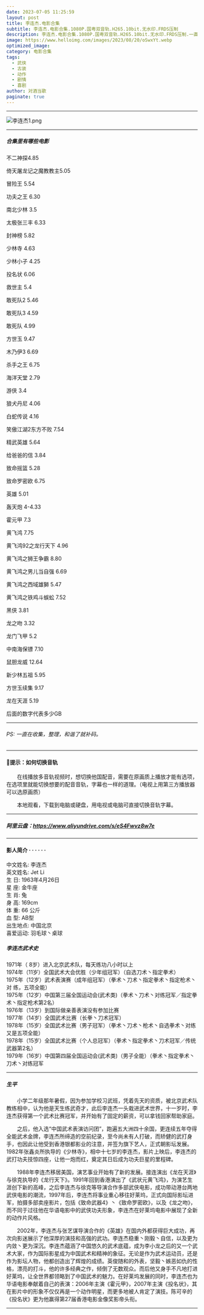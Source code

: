 ```yaml
---
date: 2023-07-05 11:25:59
layout: post
title: 李连杰.电影合集
subtitle: 李连杰.电影合集.1080P.国粤双音轨.H265.10bit.无水印.FRDS压制
description: 李连杰.电影合集.1080P.国粤双音轨.H265.10bit.无水印.FRDS压制.一直在收集，整理...
image: https://www.helloimg.com/images/2023/08/20/oSwxYt.webp
optimized_image: 
category: 电影合集
tags:
  - 武侠
  - 古装
  - 动作
  - 剧情
  - 喜剧
author: 对酒当歌
paginate: true
---
```


---

![李连杰1.png](https://www.helloimg.com/images/2023/08/20/oSwJXu.webp)

---

##### 合集里有哪些电影

不二神探4.85

倚天屠龙记之魔教教主5.05

冒险王 5.54

功夫之王 6.30

南北少林 3.5

太极张三丰 6.33

封神榜 5.82

少林寺 4.63

少林小子 4.25

投名状 6.06

救世主 5.4

敢死队2  5.46

敢死队3 4.59

敢死队 4.99

方世玉 9.47

木乃伊3 6.69

杀手之王 6.75

海洋天堂 2.79

游侠 3.4

狼犬丹尼 4.06

白蛇传说 4.16

笑傲江湖2东方不败 7.54

精武英雄 5.64

给爸爸的信 3.84

致命摇篮 5.28

致命罗密欧 6.75

英雄 5.01

轰天炮 4-4.33

霍元甲 7.3

黄飞鸿 7.75

黄飞鸿92之龙行天下 4.96

黄飞鸿之狮王争霸 8.80

黄飞鸿之男儿当自强 6.69

黄飞鸿之西域雄獅 5.47

黄飞鸿之铁鸡斗蜈蚣 7.52

黑侠 3.81

龙之吻 3.32

龙门飞甲 5.2

中南海保镖 7.10

鼠胆龙威 12.64

新少林五祖 5.95

方世玉续集 9.17

龙在天涯 5.19

后面的数字代表多少GB

---

###### PS:  一直在收集，整理，和谐了就补码。

---

#### 🔔提示：如何切换音轨

　　在线播放多音轨视频时，想切换他国配音，需要在原画质上播放才能有选项，在选项里就能切换想要的配音音轨，字幕也一样的道理。（电视上用第三方播放器可以选原画质）

　　本地观看，下载到电脑或硬盘，用电视或电脑可直接切换音轨字幕。

---

##### 阿里云盘：<https://www.aliyundrive.com/s/eS4Fwvz8w7e>

---

#### 影人简介  · · · · · ·

中文姓名: 李连杰  
英文姓名: Jet Li  
生 日: 1963年4月26日  
星 座: 金牛座  
生 肖: 兔  
身 高: 169cm  
体 重: 66 公斤  
血 型: AB型  
出生地点: 中国北京  
喜爱运动: 羽毛球丶桌球  

##### 李连杰武术史  

1971年（ 8岁）进入北京武术队，每天练功八小时以上  
1974年（11岁）全国武术大会优胜（少年组冠军）（自选刀术丶指定拳术）  
1975年（12岁）武术表演赛（成年组冠军）（拳术丶刀术丶指定拳术丶指定枪术丶对 练，五项全能）  
1975年（12岁）中国第三届全国运动会(武术类)（拳术丶刀术丶对练冠军／指定拳术丶指定枪术第2名）  
1976年（13岁）到国际做亲善表演没有参加比赛  
1977年（14岁）全国武术比赛（长拳丶刀术冠军）  
1978年（15岁）全国武术比赛（男子冠军）（拳术丶刀术丶枪术丶自选拳术丶对练又是五项全能）  
1978年（15岁）全国武术比赛（个人总冠军）（拳术丶指定拳术丶刀术冠军／传统武器第2名）  
1979年（16岁）中国第四届全国运动会(武术类)（男子全能）（拳术丶指定拳术丶刀术丶对练冠军  

---

##### 生平

　　小学二年级那年暑假，因为参加学校习武班，凭着先天的资质，被北京武术队教练相中，认为他是天生练武奇才，此后李连杰一头栽进武术世界，十一岁时，李连杰获得第一个武术比赛冠军，并开始有了固定的薪资，可以拿钱回家帮助家庭。

　　之后，他入选“中国武术表演访问团”，跑遍五大洲四十余国，更连续五年夺得全能武术金牌，李连杰所缔造的空前纪录，至今尚未有人打破，而矫健的武打身手，也因此让他受到香港银都影业的注意，并签为旗下艺人，正式朝影坛发展。1982年张鑫炎所执导的《少林寺》，相中十七岁的李连杰，影片上映后，李连杰的武打功夫技惊四座，让他一炮而红，奠定其日后成为功夫巨星的里程碑。

　　1988年李连杰移居美国，演艺事业开始有了新的发展。接连演出《龙在天涯》与徐克执导的《龙行天下》。1991年回到香港演出了《武状元黄飞鸿》，为演艺生涯创下新的高峰，之后李连杰与徐克等导演合作多部武侠电影，成功带动港台两地武侠电影的潮流，1997年后，李连杰将事业重心移往好莱坞，正式向国际影坛进军，拍摄多部卖座影片，包括《致命武器4》丶《致命罗密欧》，以及《龙之吻》，而不同于过往他在华语电影中的武侠功夫形象，李连杰在好莱坞电影中展现了全新的动作片风格。

　　2002年，李连杰与张艺谋导演合作的《英雄》在国内外都获得巨大成功，再次向影迷展示了他深厚的演技和高强的武功。李连杰稳重丶刚毅丶自信，以及更为内敛丶更为深沉。李连杰蕴涵了中国悠久的武术底蕴，成为李小龙之后的又一个武术大家，作为国际影星成为中国武术和精神的象征。无论是作为武术运动员，还是作为影坛人物，他都创造出了辉煌的成绩。英俊随和的外表，坚毅丶嫉恶如仇的性格，漂亮的打斗，他的许多经典之作，倾倒了无数观众。而后他又身手不凡地打进好莱坞，让全世界都领略到了中国武术的魅力。在好莱坞发展的同时，李连杰也为华语电影奉献着自己的表演：2006年主演《霍元甲》，2007年主演《投名状》，其在影片中的形象不仅仅再是一个动作明星，而更多地被人肯定了演技。陈可辛的《投名状》更为他赢得第27届香港电影金像奖影帝头衔。

---
